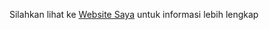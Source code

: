 Silahkan lihat ke
[Website Saya](https://ridwantaufiqakbar.000webhostapp.com/ "Websitenya Saya")
untuk informasi lebih lengkap